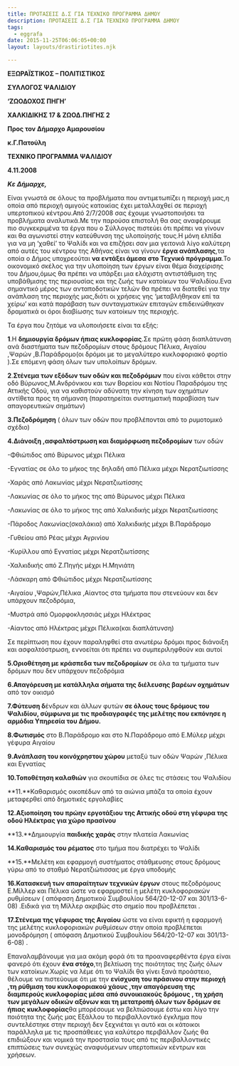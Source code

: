 ```yaml
---
title: ΠΡΟΤΑΣΕΙΣ Δ.Σ ΓΙΑ ΤΕΧΝΙΚΟ ΠΡΟΓΡΑΜΜΑ ΔΗΜΟΥ
description: ΠΡΟΤΑΣΕΙΣ Δ.Σ ΓΙΑ ΤΕΧΝΙΚΟ ΠΡΟΓΡΑΜΜΑ ΔΗΜΟΥ
tags:
  - eggrafa
date: 2015-11-25T06:06:05+00:00
layout: layouts/drastiriotites.njk

---
```


<!-- excerpt -->

**ΕΞΩΡΑΪΣΤΙΚΟΣ – ΠΟΛΙΤΙΣΤΙΚΟΣ**

**ΣΥΛΛΟΓΟΣ ΨΑΛΙΔΙΟΥ**

**‘ΖΩΟΔΟΧΟΣ ΠΗΓΗ’**

**ΧΑΛΚΙΔΙΚΗΣ 17 &amp; ΖΩΟΔ.ΠΗΓΗΣ 2**

**Προς τον Δήμαρχο Αμαρουσίου**

**κ.Γ.Πατούλη**

**ΤΕΧΝΙΚΟ ΠΡΟΓΡΑΜΜΑ ΨΑΛΙΔΙΟΥ**

**4.11.2008**

**_Κε Δήμαρχε,_**

Είναι γνωστά σε όλους τα προβλήματα που αντιμετωπίζει η περιοχή μας,η οποία από περιοχή αμιγούς κατοικίας έχει μεταλλαχθεί σε περιοχή υπερτοπικού κέντρου.Από 2/7/2008 σας έχουμε γνωστοποιήσει τα προβλήματα αναλυτικά.Με την παρούσα επιστολή θα σας αναφέρουμε πιο συγκεκριμένα τα έργα που ο Σύλλογος πιστεύει ότι πρέπει να γίνουν και θα αγωνιστεί στην κατεύθυνση της υλοποίησής τους.Η μόνη ελπίδα για να μη ‘χαθεί’ το Ψαλίδι και να επιζήσει σαν μια γειτονιά λίγο καλύτερη από αυτές του κέντρου της Αθήνας είναι να γίνουν **έργα ανάπλασης**,τα οποία ο Δήμος υποχρεούται **να εντάξει άμεσα στο Τεχνικό πρόγραμμα**.Το οικονομικό σκέλος για την υλοποίηση των έργων είναι θέμα διαχείρισης του Δήμου,όμως θα πρέπει να υπάρξει μια ελάχιστη αντιστάθμιση της υποβάθμισης της περιουσίας και της ζωής των κατοίκων του Ψαλιδίου.Ενα σημαντικό μέρος των ανταποδοτικών τελών θα πρέπει να διατεθεί για την ανάπλαση της περιοχής μας,διότι οι χρήσεις γης ‘μεταβλήθηκαν επί τα χείρω’ και κατά παράβαση των συνταγματικών επιταγών επιδεινώθηκαν δραματικά οι όροι διαβίωσης των κατοίκων της περιοχής.

Τα έργα που ζητάμε να υλοποιήσετε είναι τα εξής:

**1**.Η **δημιουργία δρόμων ήπιας κυκλοφορίας**.Σε πρώτη φάση διαπλάτυνση ανά διαστήματα των πεζοδρομίων στους δρόμους Πέλικα, Αιγαίου ,Ψαρών ,Β.Παράδρομο(οι δρόμοι με το μεγαλύτερο κυκλοφοριακό φορτίο ).Σε επόμενη φάση όλων των υπολοίπων δρόμων.

**2**.**Στένεμα των εξόδων των οδών και πεζοδρόμων** που είναι κάθετοι στην οδό Βύρωνος,Μ.Ανδρόνικου και των Βορείου και Νοτίου Παραδρόμου της Αττικής Οδού, για να καθιστούν αδύνατη την κίνηση των οχημάτων αντίθετα προς τη σήμανση (παρατηρείται συστηματική παραβίαση των απαγορευτικών σημάτων)

**3.Πεζοδρόμηση** ( όλων των οδών που προβλέπονται από το ρυμοτομικό σχέδιο)

**4.Διάνοιξη ,ασφαλτόστρωση και διαμόρφωση πεζοδρομίων** των οδών

-Φθιώτιδος από Βύρωνος μέχρι Πέλικα

-Εγνατίας σε όλο το μήκος της δηλαδή από Πέλικα μέχρι Νερατζιωτίσσης

-Χαράς από Λακωνίας μέχρι Νερατζιωτίσσης

-Λακωνίας σε όλο το μήκος της από Βύρωνος μέχρι Πέλικα

-Λακωνίας σε όλο το μήκος της από Χαλκιδικής μέχρι Νερατζιωτίσσης

-Πάροδος Λακωνίας(σκαλάκια) από Χαλκιδικής μέχρι Β.Παράδρομο

-Γυθείου από Ρέας μέχρι Αγρινίου

-Κυρίλλου από Εγνατίας μέχρι Νερατζιωτίσσης

-Χαλκιδικής από Ζ.Πηγής μέχρι Η.Μηνιάτη

-Λάσκαρη από Φθιώτιδος μέχρι Νερατζιωτίσσης

-Αιγαίου ,Ψαρών,Πέλικα ,Aίαντος στα τμήματα που στενεύουν και δεν υπάρχουν πεζοδρόμια,

-Μυστρά από Ομορφοκλησσιάς μέχρι Ηλέκτρας

-Αίαντος από Ηλέκτρας μέχρι Πέλικα(και διαπλάτυνση)

Σε περίπτωση που έχουν παραληφθεί στα ανωτέρω δρόμοι προς διάνοιξη και ασφαλτόστρωση, εννοείται ότι πρέπει να συμπεριληφθούν και αυτοί

**5.Οριοθέτηση με κράσπεδα των πεζοδρομίων** σε όλα τα τμήματα των δρόμων που δεν υπάρχουν πεζοδρόμια

**6.Απαγόρευση με κατάλληλα σήματα της διέλευσης βαρέων οχημάτων** από τον οικισμό

**7.Φύτευση δ**ένδρων και άλλων φυτών **σε όλους τους δρόμους του Ψαλιδίου, σύμφωνα με τις προδιαγραφές της μελέτης που εκπόνησε η αρμόδια Υπηρεσία του Δήμου.**

**8.Φωτισμός** στο Β.Παράδρομο και στο Ν.Παράδρομο από Ε.Μύλερ μέχρι γέφυρα Αιγαίου

**9.Ανάπλαση του κοινόχρηστου χώρου** μεταξύ των οδών Ψαρών ,Πέλικα και Εγνατίας

**10.Τοποθέτηση καλαθιών** για σκουπίδια σε όλες τις στάσεις του Ψαλιδίου

**11.**Καθαρισμός οικοπέδων από τα αιώνια μπάζα τα οποία έχουν μεταφερθεί από δημοτικές εργολαβίες

**12.**Αξιοποίηση του π**ρώην εργοτάξιου της Αττικής οδού στη γέφυρα της οδού Ηλέκτρας για χώρο πρασίνου**

**13.**Δημιουργία **παιδικής χαράς** στην πλατεία Λακωνίας

**14.Καθαρισμός του ρέματος** στο τμήμα που διατρέχει το Ψαλίδι

**15.**Μελέτη και εφαρμογή συστήματος στάθμευσης στους δρόμους γύρω από το σταθμό Νερατζιώτισσας με έργα υποδομής

**16.Κατασκευή των απαραίτητων τεχνικών έργων** στους πεζοδρόμους Ε.Μίλλερ και Πέλικα ώστε να εφαρμοστεί η μελέτη κυκλοφοριακών ρυθμίσεων ( απόφαση Δημοτικού Συμβουλίου 564/20-12-07 και 301/13-6-08) .Ειδικά για τη Μίλλερ ακριβώς στο σημείο που προβλέπεται .

**17.Στένεμα της γέφυρας της Αιγαίου** ώστε να είναι εφικτή η εφαρμογή της μελέτης κυκλοφοριακών ρυθμίσεων στην οποία προβλέπεται μονοδρόμηση ( απόφαση Δημοτικού Συμβουλίου 564/20-12-07 και 301/13-6-08) .

Επαναλαμβάνουμε για μια ακόμη φορά ότι τα προαναφερθέντα έργα είναι φανερό ότι έχουν **ένα στόχο**,τη βελτίωση της ποιότητας της ζωής όλων των κατοίκων.Χωρίς να λέμε ότι το Ψαλίδι θα γίνει ξανά προάστειο, θέλουμε να πιστεύουμε ότι με την **ενίσχυση του πράσινου στην περιοχή ,τη ρύθμιση του κυκλοφοριακού χάους ,την απαγόρευση της διαμπερούς κυκλοφορίας μέσα** **από συνοικιακούς δρόμους , τη χρήση των μεγάλων οδικών αξόνων και τη μετατροπή όλων των δρόμων σε** **ήπιας** **κυκλοφορίας**θα μπορέσουμε να βελτιώσουμε έστω και λίγο την ποιότητα της ζωής μας Εξάλλου το περιβαλλοντικό έγκλημα που συντελέστηκε στην περιοχή δεν ξεχνιέται γι αυτό και οι κάτοικοι παράλληλα με τις προσπάθειες για καλύτερο περιβάλλον ζωής θα επιδιώξουν και νομικά την προστασία τους από τις περιβαλλοντικές επιπτώσεις των συνεχώς αναφυόμενων υπερτοπικών κέντρων και χρήσεων.
